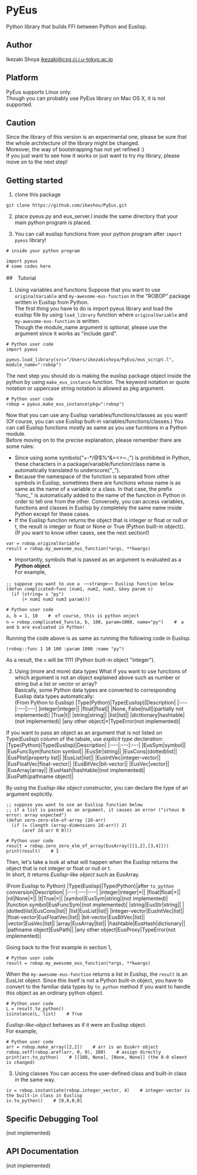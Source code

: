 # PyEus
Python library that builds FFI between Python and Euslisp.

## Author
Ikezaki Shoya <ikezaki@csg.ci.i.u-tokyo.ac.jp>

## Platform
PyEus supports Linux only.  
Though you can probably use PyEus library on Mac OS X, it is not supported.

## Caution
Since the library of this version is an experimental one, please be sure that the whole architecture of the library might be changed.  
Moreover, the way of bootstrapping has not yet refined :)  
If you just want to see how it works or just want to try my library, please move on to the next step!


## Getting started
1. clone this package
```
git clone https://github.com/ikeshou/PyEus.git
```

2. place pyeus.py and eus_server.l inside the same directory that your main python program is placed.

3. You can call euslisp functions from your python program after `import pyeus` library!
```
# inside your python program

import pyeus
# some codes here
```


##　Tutorial
1. Using variables and functions
 Suppose that you want to use `originalVariable` and `my-awesome-eus-function` in the "ROBOP" package written in Euslisp from Python.  
 The first thing you have to do is import pyeus library and load the euslisp file by using `load_library` function where `originalVariable` and `my-awesome-eus-function` is written.  
Though the module_name argument is optional, please use the argument since it works as "include gard".
```
# Python user code
import pyeus

pyeus.load_library(src="/Users/ikezakishoya/PyEus/eus_script.l", module_name=":robop")
```
 
 The next step you should do is making the euslisp package object inside the python by using `make_eus_instance` function.
The keyword notation or quote notation or uppercase string notation is allowed as pkg argument.  
```
# Python user code
robop = pyeus.make_eus_instance(pkg=":robop")
```

 Now that you can use any Euslisp variables/functions/classes as you want! (Of course, you can use Euslisp built-in variables/functions/classes.) You can call Euslisp functions mostly as same as you use fucntions in a Python module.  
Before moving on to the precise explanation, please remember there are some rules:  
- Since using some symbols("+-*/@$%^&=<>~.;") is prohibited in Python, these characters in a package/variable/function/class name is automatically translated to underscore("_").  
- Because the namespace of the function is separated from other symbols in Euslisp, sometimes there are functions whose name is as same as the name of a variable or a class. In that case, the prefix "func_" is automatically added to the name of the function in Python in order to tell one from the other. Conversely, you can access variables, functions and classes in Euslisp by completely the same name inside Python except for these cases.  
- If the Euslisp function returns the object that is integer or float or null or t, the result is integer or float or None or True (Python built-in object)). (If you want to know other cases, see the next section!)
```
var = robop.originalVariable
result = robop.my_awesome_eus_function(*args, **kwargs)
```

 - Importantly, symbols that is passed as an argument is evaluated as a **Python object**.  
For example,
```
;; suppose you want to use a　~~strange~~ Euslisp function below
(defun complicated~func (num1, num2, num3, &key param s)
  (if (string= s "py")
      (+ num1 num2 num3 param)))
```
```
# Python user code
a, b = 1, 10    #　of course, this is python onject
n = robop.complicated_func(a, b, 100, param=1000, name="py")    #　a and b are evaluated in Python!
``` 
Running the code above is as same as running the following code in Euslisp.
```
(robop::func 1 10 100 :param 1000 :name "py")
```
As a result, the `n` will be 1111 (Python built-in object "integer").


2. Using (more and more) data types
 What if you want to use functions of which argument is not an object explained above such as number or string but a list or vector or array?  
Basically, some Python data types are converted to corresponding Euslisp data types automatically:  
(From Python to Euslisp)
|Type(Python)|Type(Euslisp)|Description|
|:---|:---|:---|
|integer|integer||
|float|float||
|None, False|null|(partially not implemented)|
|True|t||
|string|string||
|list|list||
|dicttionary|hashtable|(not implemented)|
|any other object|×|TypeError(not implemented)|

If you want to pass an object as an argument that is not listed on Type(Euslisp) column of the tabale, use *explicit type declaration*:
|Type(Python)|Type(Euslisp)|Description|
|:---|:---|:---|
|EusSym|symbol||
|EusFuncSym|function symbol||
|EusStr|string||
|EusCons|(dotted)list||
|EusPlist|property list||
|EusList|list||
|EusIntVec|integer-vector||
|EusFloatVec|float-vector||
|EusBitVec|bit-vector||
|EusVec|vector||
|EusArray|array||
|EusHash|hashtable|(not implemented)|
|EusPath|pathname object||

By using the *Euslisp-like object constructor*, you can declare the type of an argument explicitly.
```
;; suppose you want to use an Euslisp function below
;; if a list is passed as an argument, it causes an error ("irteus 0 error: array expected")
(defun zero-zero-elm-of-array (2d-arr)
  (if (= (length (array-dimensions 2d-arr)) 2)
      (aref 2d-arr 0 0)))
```
```
# Python user code
result = robop.zero_zero_elm_of_array(EusArray([[1,2],[3,4]]))
print(result)    # 1
```


 Then, let's take a look at what will happen when the Euslisp returns the object that is not integer or float or null or t.  
In short, it returns *Euslisp-like object* such as EusArray.

(From Euslisp to Python)
|Type(Euslisp)|Type(Python)|after `to_python` conversion|Description|
|:---|:---|:---|
|integer|integer|×||
|float|float|×||
|nil|None|×||
|t|True|×||
|symbol|EusSym|string|(not implemented)|
|function symbol|EusFuncSym|(not implemented)|
|string|EusStr|string||
|(dotted)list|EusCons|list||
|list|EusList|list||
|integer-vector|EusIntVec|list||
|float-vector|EusFloatVec|list||
|bit-vector|EusBitVec|list||
|vector|EusVec|list||
|array|EusArray|list||
|hashtable|EusHash|dictionary||
|pathname object|EusPath||
|any other object|EusProxy|TypeError(not implemented)|


Going back to the first example in section 1, 
```
# Python user code
result = robop.my_awesome_eus_function(*args, **kwargs)
```
When the `my-awesome-eus-function` returns a list in Euslisp, the `result` is an EusList object. Since this itself is not a Python built-in object, you have to convert to the familiar data types by `to_python` method if you want to handle this object as an ordinary python object.
```
# Python user code
L = result.to_python()
isinstance(L, list)    # True
```


 *Euslisp-like-object* behaves as if it were an Euslisp object.  
For example, 
```
# Python user code
arr = robop.make_array([2,2])    # arr is an EusArr object
robop.setf(robop.aref(arr, 0, 0), 100)    # assign directly
print(arr.to_python)    # [[100, None], [None, None]] (the 0-0 elment is changed)
```


3. Using classes
You can access the user-defined class and built-in class in the same way.
```
iv = robop.instantiate(robop.integer_vector, 4)    # integer-vector is the built-in class in Euslisp
iv.to_python()    # [0,0,0,0]
```


## Specific Debugging Tool
(not implemented)



## API Documentation
(not implemented)
